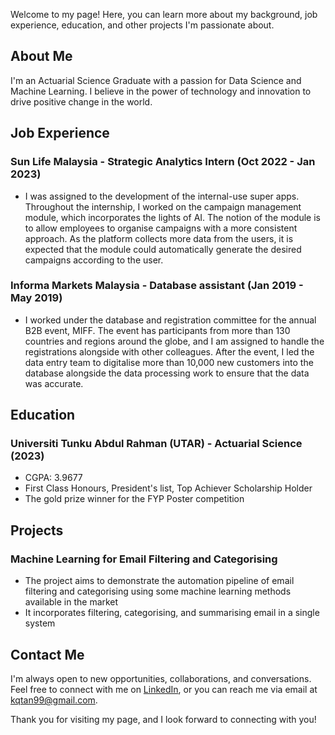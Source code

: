 Welcome to my page! Here, you can learn more about my background, job experience, education, and other projects I'm passionate about.

## About Me

I'm an Actuarial Science Graduate with a passion for Data Science and Machine Learning. I believe in the power of technology and innovation to drive positive change in the world. 

## Job Experience

### Sun Life Malaysia - Strategic Analytics Intern (Oct 2022 - Jan 2023)
- I was assigned to the development of the internal-use super apps. Throughout the internship, I worked on the campaign management module, which incorporates the lights of AI. The notion of the module is to allow employees to organise campaigns with a more consistent approach. As the platform collects more data from the users, it is expected that the module could automatically generate the desired campaigns according to the user.

### Informa Markets Malaysia - Database assistant (Jan 2019 - May 2019)
- I worked under the database and registration committee for the annual B2B event, MIFF. The event has participants from more than 130 countries and regions around the globe, and I am assigned to handle the registrations alongside with other colleagues. After the event, I led the data entry team to digitalise more than 10,000 new customers into the database alongside the data processing work to ensure that the data was accurate.

## Education

### Universiti Tunku Abdul Rahman (UTAR) - Actuarial Science (2023)
- CGPA: 3.9677
- First Class Honours, President's list, Top Achiever Scholarship Holder
- The gold prize winner for the FYP Poster competition

## Projects

### Machine Learning for Email Filtering and Categorising
- The project aims to demonstrate the automation pipeline of email filtering and categorising using some machine learning methods available in the market
- It incorporates filtering, categorising, and summarising email in a single system

## Contact Me

I'm always open to new opportunities, collaborations, and conversations. Feel free to connect with me on [LinkedIn](https://www.linkedin.com/in/kai-qin-tan), or you can reach me via email at kqtan99@gmail.com.

Thank you for visiting my page, and I look forward to connecting with you!

